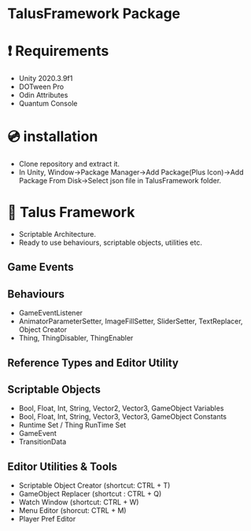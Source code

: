 # TalusFramework Package

# ❗ Requirements 
- Unity 2020.3.9f1 
- DOTween Pro
- Odin Attributes
- Quantum Console

# 💿 installation
- Clone repository and extract it.
- In Unity, Window->Package Manager->Add Package(Plus Icon)->Add Package From Disk->Select json file in TalusFramework folder.

# 🔨 Talus Framework
- Scriptable Architecture.
- Ready to use behaviours, scriptable objects, utilities etc.

## Game Events
  
## Behaviours
  - GameEventListener
  - AnimatorParameterSetter, ImageFillSetter, SliderSetter, TextReplacer, Object Creator
  - Thing, ThingDisabler, ThingEnabler

## Reference Types and Editor Utility
  
## Scriptable Objects
  - Bool, Float, Int, String, Vector2, Vector3, GameObject Variables
  - Bool, Float, Int, String, Vector3, Vector3, GameObject Constants
  - Runtime Set / Thing RunTime Set
  - GameEvent
  - TransitionData
  
## Editor Utilities & Tools
  - Scriptable Object Creator (shortcut: CTRL + T)
  - GameObject Replacer (shortcut : CTRL + Q) 
  - Watch Window (shortcut: CTRL + W)
  - Menu Editor (shorcut: CTRL + M)
  - Player Pref Editor

